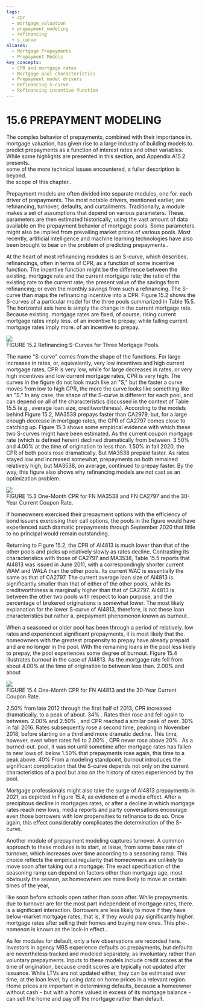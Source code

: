 ```yaml
---
tags:
  - cpr
  - mortgage_valuation
  - prepayment_modeling
  - refinancing
  - s_curve
aliases:
  - Mortgage Prepayments
  - Prepayment Models
key_concepts:
  - CPR and mortgage rates
  - Mortgage pool characteristics
  - Prepayment model drivers
  - Refinancing S-curve
  - Refinancing incentive function
---
```


# 15.6 PREPAYMENT MODELING  

The complex behavior of prepayments, combined with their importance in.   
mortgage valuation, has given rise to a large industry of building models to.   
predict prepayments as a function of interest rates and other variables. While some highlights are presented in this section, and Appendix A15.2 presents.   
some of the more technical issues encountered, a fuller description is beyond.   
the scope of this chapter..  

Prepayment models are often divided into separate modules, one for. each driver of prepayments. The most notable drivers, mentioned earlier, are refinancing, turnover, defaults, and curtailments. Traditionally, a module makes a set of assumptions that depend on various parameters. These. parameters are then estimated historically, using the vast amount of data available on the prepayment behavior of mortgage pools. Some parameters. might also be implied from prevailing market prices of various pools. Most recently, artificial intelligence and machine learning technologies have also been brought to bear on the problem of predicting prepayments..  

At the heart of most refinancing modules is an S-curve, which describes. refinancings, often in terms of CPR, as a function of some incentive function. The incentive function might be the difference between the existing. mortgage rate and the current mortgage rate; the ratio of the existing rate to the current rate; the present value of the savings from refinancing; or even the monthly savings from such a refinancing. The S-curve than maps the refinancing incentive into a CPR. Figure 15.2 shows the S-curves of a particular model for the three pools summarized in Table 15.5. The horizontal axis here is simply the change in the current mortgage rate. Because existing. mortgage rates are fixed, of course, rising current mortgage rates imply less. of an incentive to prepay, while falling current mortgage rates imply more. of an incentive to prepay.  

![](ff6ab7c3470172684c777890374ed59ab1a2491dedcab3f085b201adea65abbb.jpg)  
FIGURE 15.2 Refinancing S-Curves for Three Mortgage Pools.  

The name "S-curve" comes from the shape of the functions. For large increases in rates, or, equivalently, very low incentives and high current mortgage rates, CPR is very low, while for large decreases in rates, or very high incentives and low current mortgage rates, CPR is very high. The curves in the figure do not look much like an "S," but the faster a curve moves from low to high CPR, the more the curve looks like something like an "S." In any case, the shape of the S-curve is different for each pool, and can depend on all of the characteristics discussed in the context of Table 15.5 (e.g., average loan size, creditworthiness). According to the models behind Figure 15.2, MA3538 prepays faster than CA2979, but, for a large enough decrease in mortgage rates, the CPR of CA2797 comes close to catching up. Figure 15.3 shows some empirical evidence with which these two S-curves might have been estimated. As the current coupon mortgage rate (which is defined herein) declined dramatically from between. $3.50\%$ and $4.00\%$ at the time of origination to less than. $1.50\%$ in fall 2020, the CPR of both pools rose dramatically. But MA3538 prepaid faster. As rates stayed low and increased somewhat, prepayments on both remained relatively high, but MA3538, on average, continued to prepay faster. By the way, this figure also shows why refinancing models are not cast as an optimization problem.  

![](b0afe85a9bd915e96f413fdb018fada44bc7f7c8f5cddb9315e86ec0f0805b19.jpg)  
FIGURE 15.3 One-Month CPR for FN MA3538 and FN CA2797 and the 30-Year Current Coupon Rate.  

If homeowners exercised their prepayment options with the efficiency of bond issuers exercising their call options, the pools in the figure would have experienced such dramatic prepayments through September 2020 that little to no principal would remain outstanding.  

Returning to Figure 15.2, the CPR of AI4813 is much lower than that of the other pools and picks up relatively slowly as rates decline. Contrasting its characteristics with those of CA2797 and MA3538, Table 15.5 reports that AI4813 was issued in June 2011, with a correspondingly shorter current WAM and WALA than the other pools. Its current WAC is essentially the same as that of CA2797. The current average loan size of AI4813 is. significantly smaller than that of either of the other pools, while its creditworthiness is marginally higher than that of CA2797. AI4813 is between the other two pools with respect to loan purpose, and the percentage of brokered originations is somewhat lower. The most likely explanation for the lower S-curve of AI4813, therefore, is not these loan characteristics but rather a. prepayment phenomenon known as burnout..  

When a seasoned or older pool has been through a period of relatively. low rates and experienced significant prepayments, it is most likely that the. homeowners with the greatest propensity to prepay have already prepaid and are no longer in the pool. With the remaining loans in the pool less likely to prepay, the pool experiences some degree of burnout. Figure 15.4 illustrates burnout in the case of AI4813. As the mortgage rate fell from about $4.00\%$ at the time of origination to between less than. $2.00\%$ and about  

![](e945a09e594e193e78c1d031840e64d883d4569fb872904c09bfba2958b3e5e7.jpg)  
FIGURE 15.4 One-Month CPR for FN AI4813 and the 30-Year Current Coupon Rate.  

$2.50\%$ from late 2012 through the first half of 2013, CPR increased dramatically, to a peak of about. $34\%$ . Rates then rose and fell again to between. $2.00\%$ and $2.50\%$ , and CPR reached a similar peak of over. $30\%$ in fall 2016. Rates subsequently rose a second time, peaking in November 2018, before starting on a third and more dramatic decline. This time, however, even when rates fell to $2.00\%$ , CPR never rose above $20\%$ . As a burned-out. pool, it was not until sometime after mortgage rates has fallen to new lows of. below $1.50\%$ that prepayments rose again, this time to a peak above. $40\%$ From a modeling standpoint, burnout introduces the significant complication that the S-curve depends not only on the current characteristics of a pool but also on the history of rates experienced by the pool.  

Mortgage professionals might also take the surge of AI4813 prepayments in 2021, as depicted in Figure 15.4, as evidence of a media effect. After a precipitous decline in mortgages rates, or after a decline in which mortgage rates reach new lows, media reports and party conversations encourage even those borrowers with low propensities to refinance to do so. Once again, this effect considerably complicates the determination of the S-curve.  

Another module of prepayment modeling captures turnover. A common approach to these modules is to start, at issue, from some base rate of turnover, which increases over time according to a seasoning ramp. This choice reflects the empirical regularity that homeowners are unlikely to move soon after taking out a mortgage. The exact specification of the seasoning ramp can depend on factors other than mortgage age, most obviously the season, as homeowners are more likely to move at certain times of the year,  

like soon before schools open rather than soon after. While prepayments.   
due to turnover are for the most part independent of mortgage rates, there.   
is a significant interaction. Borrowers are less likely to move if they have below-market mortgage rates, that is, if they would pay significantly higher.   
mortgage rates after selling their homes and buying new ones. This phe-.   
nomenon is known as the lock-in effect..  

As for modules for default, only a few observations are recorded here. Investors in agency MBS experience defaults as prepayments, but defaults are nevertheless tracked and modeled separately, as involuntary rather than voluntary prepayments. Inputs to these models include credit scores at the time of origination, because credit scores are typically not updated after issuance. While LTVs are not updated either, they can be estimated over time, at the loan level, by using data on home prices in a relevant region. Home prices are important in determining defaults, because a homeowner without cash - but with a home valued in excess of its mortgage balance - can sell the home and pay off the mortgage rather than default.  
